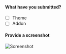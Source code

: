 #### What have you submitted?
<!-- Select One -->
- [ ] Theme
- [ ] Addon

#### Provide a screenshot
<!--  This is for previews!
You can paste an image into here with markdown or provide a link hosted by imgur -->
![Screenshot](https://link-to-your-image.image/image)

<!-- Before you press submit please ensure that you've read and understood both the [readme](#readme.md) and this section -->
